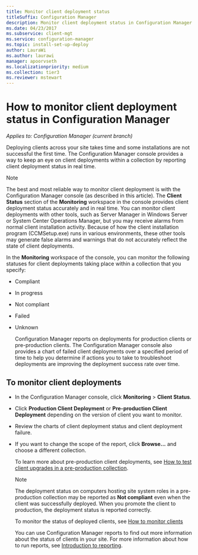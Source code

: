 ```yaml
---
title: Monitor client deployment status
titleSuffix: Configuration Manager
description: Monitor client deployment status in Configuration Manager.
ms.date: 04/23/2017
ms.subservice: client-mgt
ms.service: configuration-manager
ms.topic: install-set-up-deploy
author: LauraWi
ms.author: laurawi
manager: apoorvseth
ms.localizationpriority: medium
ms.collection: tier3
ms.reviewer: mstewart
---
```

# How to monitor client deployment status in Configuration Manager

*Applies to: Configuration Manager (current branch)*

Deploying clients across your site takes time and some installations are not successful the first time. The Configuration Manager console provides a way to keep an eye on client deployments within a collection by reporting client deployment status in real time.

> [!NOTE]
>  The best and most reliable way to monitor client deployment is with the Configuration Manager console (as described in this article). The **Client Status** section of the **Monitoring** workspace in the console provides client deployment status accurately and in real time. You can monitor client deployments with other tools, such as Server Manager  in Windows Server or System Center Operations Manager, but you may receive alarms from normal client installation activity. Because of how the client installation program (CCMSetup.exe) runs in various environments, these other tools may generate false alarms and warnings that do not accurately reflect the state of client deployments.

 In the **Monitoring** workspace of the console, you can monitor the following statuses for client deployments taking place within a collection that you specify:

- Compliant

- In progress

- Not compliant

- Failed

- Unknown

  Configuration Manager reports on deployments for production clients or pre-production clients. The Configuration Manager console also provides a chart of failed client deployments over a specified period of time to help you determine if actions you to take to troubleshoot deployments are improving the deployment success rate over time.

## To monitor client deployments

- In the Configuration Manager console, click **Monitoring** > **Client Status**.

- Click **Production Client Deployment** or **Pre-production Client Deployment** depending on the version of client you want to monitor.

- Review the charts of client deployment status and client deployment failure.

- If you want to change the scope of the report, click **Browse...** and choose a different collection.

  To learn more about pre-production client deployments, see [How to test client upgrades in a pre-production collection](../../../core/clients/manage/upgrade/test-client-upgrades.md).

  > [!NOTE]
  > The deployment status on computers hosting site system roles in a pre-production collection may be reported as **Not compliant** even when the client was successfully deployed. When you promote the client to production, the deployment status is reported correctly.

  To monitor the status of deployed clients, see [How to monitor clients](../../../core/clients/manage/monitor-clients.md)

  You can use Configuration Manager reports to find out more information about the status of clients in your site. For more information about how to run reports, see [Introduction to reporting](../../servers/manage/introduction-to-reporting.md).
